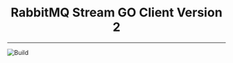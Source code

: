 <h1 align="center">RabbitMQ Stream GO Client Version 2</h1>

---
<div align="center"></div>

![Build](https://github.com/Gsantomaggio/rabbitmq-stream-go-client/actions/workflows/build_test_linux.yml/badge.svg)